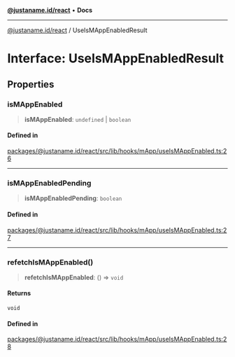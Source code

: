 [**@justaname.id/react**](../README.md) • **Docs**

***

[@justaname.id/react](../globals.md) / UseIsMAppEnabledResult

# Interface: UseIsMAppEnabledResult

## Properties

### isMAppEnabled

> **isMAppEnabled**: `undefined` \| `boolean`

#### Defined in

[packages/@justaname.id/react/src/lib/hooks/mApp/useIsMAppEnabled.ts:26](https://github.com/JustaName-id/JustaName-sdk/blob/dc845c10af242e3ca87d95ef392516ac0bfa8b95/packages/@justaname.id/react/src/lib/hooks/mApp/useIsMAppEnabled.ts#L26)

***

### isMAppEnabledPending

> **isMAppEnabledPending**: `boolean`

#### Defined in

[packages/@justaname.id/react/src/lib/hooks/mApp/useIsMAppEnabled.ts:27](https://github.com/JustaName-id/JustaName-sdk/blob/dc845c10af242e3ca87d95ef392516ac0bfa8b95/packages/@justaname.id/react/src/lib/hooks/mApp/useIsMAppEnabled.ts#L27)

***

### refetchIsMAppEnabled()

> **refetchIsMAppEnabled**: () => `void`

#### Returns

`void`

#### Defined in

[packages/@justaname.id/react/src/lib/hooks/mApp/useIsMAppEnabled.ts:28](https://github.com/JustaName-id/JustaName-sdk/blob/dc845c10af242e3ca87d95ef392516ac0bfa8b95/packages/@justaname.id/react/src/lib/hooks/mApp/useIsMAppEnabled.ts#L28)
